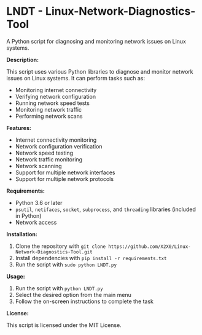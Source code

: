 # **LNDT - Linux-Network-Diagnostics-Tool**

A Python script for diagnosing and monitoring network issues on Linux systems.

**Description:**

This script uses various Python libraries to diagnose and monitor network issues on Linux systems. It can perform tasks such as:

* Monitoring internet connectivity
* Verifying network configuration
* Running network speed tests
* Monitoring network traffic
* Performing network scans

**Features:**

* Internet connectivity monitoring
* Network configuration verification
* Network speed testing
* Network traffic monitoring
* Network scanning
* Support for multiple network interfaces
* Support for multiple network protocols

**Requirements:**

* Python 3.6 or later
* `psutil`, `netifaces`, `socket`, `subprocess`, and `threading` libraries (included in Python)
* Network access

**Installation:**

1. Clone the repository with `git clone https://github.com/X2X0/Linux-Network-Diagnostics-Tool.git`
2. Install dependencies with `pip install -r requirements.txt`
3. Run the script with `sudo python LNDT.py`

**Usage:**

1. Run the script with `python LNDT.py`
2. Select the desired option from the main menu
3. Follow the on-screen instructions to complete the task

**License:**

This script is licensed under the MIT License.
